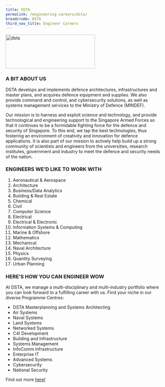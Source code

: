 ```yaml
---
title: DSTA
permalink: /engineering-careers/dsta/
breadcrumb: DSTA
third_nav_title: Engineer Careers
---
```




<img src="/images/dsta.png" alt="dsta" style="width:290px;height:110px;" align="left">
<br clear="left">

### A BIT ABOUT US

DSTA develops and implements defence architectures, infrastructures and master plans, and acquires defence equipment and supplies. We also provide command and control, and cybersecurity solutions, as well as systems management services to the Ministry of Defence (MINDEF).

Our mission is to harness and exploit science and technology, and provide technological and engineering support to the Singapore Armed Forces so that it continues to be a formidable fighting force for the defence and security of Singapore. To this end, we tap the best technologies, thus fostering an environment of creativity and innovation for defence applications. It is also part of our mission to actively help build up a strong community of scientists and engineers from the universities, research institutes, government and industry to meet the defence and security needs of the nation.

### ENGINEERS WE’D LIKE TO WORK WITH

1. Aeronautical & Aerospace
2. Architecture
3. Business/Data Analytics
4. Building & Real Estate
5. Chemical
6. Civil
7. Computer Science
8. Electrical
9. Electrical & Electronic
10. Information Systems & Computing
11. Marine & Offshore
12. Mathematics
13. Mechanical
14. Naval Architecture
15. Physics
16. Quantity Surveying
17. Urban Planning

### HERE’S HOW YOU CAN ENGINEER WOW

At DSTA, we manage a multi-disciplinary and multi-industry portfolio where you can look forward to a fulfilling career with us. Find your niche in our diverse Programme Centres:

- DSTA Masterplanning and Systems Architecting
- Air Systems
- Naval Systems
- Land Systems
- Networked Systems
- C4I Development
- Building and Infrastructure
- Systems Management
- InfoComm Infrastructure
- Enterprise IT
- Advanced Systems
- Cybersecurity
- National Security

Find out more <a href="https://www.dsta.gov.sg/join-us/job-seeker/dsta-careers" target="_blank">here!</a>

